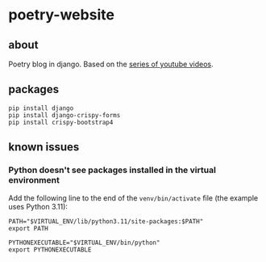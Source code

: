 # poetry-website

## about
Poetry blog in django.
Based on the [series of youtube videos](https://www.youtube.com/playlist?list=PL-osiE80TeTtoQCKZ03TU5fNfx2UY6U4p).

## packages
```commandline
pip install django
pip install django-crispy-forms
pip install crispy-bootstrap4
```

## known issues

### Python doesn't see packages installed in the virtual environment

Add the following line to the end of the `venv/bin/activate` file (the example uses Python 3.11):
```
PATH="$VIRTUAL_ENV/lib/python3.11/site-packages:$PATH"
export PATH

PYTHONEXECUTABLE="$VIRTUAL_ENV/bin/python"
export PYTHONEXECUTABLE
```